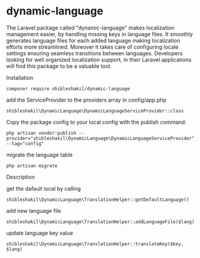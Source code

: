 ﻿# dynamic-language

The Laravel package called "dynamic-language" makes localization management easier, 
by handling missing keys in language files. It smoothly generates language files 
for each added language making localization efforts more streamlined. 
Moreover it takes care of configuring locale settings ensuring seamless transitions between languages. 
Developers looking for well organized localization support, in their Laravel applications will find this package to be a valuable tool.

Installation

```
composer require shibleshakil/dynamic-language
```

add the ServiceProvider to the providers array in config/app.php
```
shibleshakil\DynamicLanguage\DynamicLanguageServiceProvider::class
```

Copy the package config to your local config with the publish command:
```
php artisan vendor:publish --provider="shibleshakil\DynamicLanguage\DynamicLanguageServiceProvider" --tag="config"
```


migrate the language table
```
php artisan migrate
```

Description

get the dafault local by calling
```
shibleshakil\DynamicLanguage\TranslationHelper::getDefaultLanguage()
```

add new language file
```
shibleshakil\DynamicLanguage\TranslationHelper::addLanguageFile($lang)
```

update language key value
```
shibleshakil\DynamicLanguage\TranslationHelper::translateKey($key, $lang)
```
